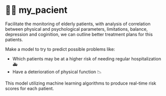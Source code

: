 # :health_worker: my_pacient

Facilitate the monitoring of elderly patients, with analysis of correlation between physical and psychological parameters, limitations, balance, depression and coginition, we can outline better treatment plans for this patients.

Make a model to try to predict possible problems like:
- Which patients may be at a higher risk of needing regular hospitalization :ambulance:
- Have a deterioration of physical function :chart_with_downwards_trend:

This model utilizing machine learning algorithms to produce real-time risk scores for each patient.
